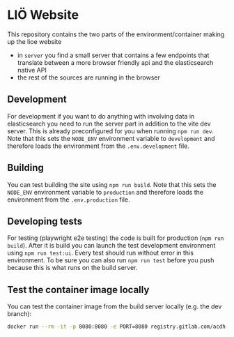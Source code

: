 LIÖ Website
===========

This repository contains the two parts of the environment/container making up the lioe website

* in `server` you find a small server that contains a few endpoints that translate between a more browser friendly api
  and the elasticsearch native API
* the rest of the sources are running in the browser

Development
-----------

For development if you want to do anything with involving data in elasticsearch you need to run the server part in addition
to the vite dev server. This is already preconfigured for you when running `npm run dev`.
Note that this sets the `NODE_ENV` environment variable to `development` and therefore loads the environment from the `.env.development` file.

Building
--------

You can test building the site using `npm run build`.
Note that this sets the `NODE_ENV` environment variable to `production` and therefore loads the environment from the `.env.production` file.

Developing tests
----------------

For testing (playwright e2e testing) the code is built for production (`npm run build`). After it is build
you can launch the test development environment using `npm run test:ui`. Every test should run without
error in this environment.
To be sure you can also run `npm run test` before you push because this is what runs on the build server.

Test the container image locally
--------------------------------

You can test the container image from the build server locally (e.g. the dev branch):

```bash
docker run --rm -it -p 8080:8080 -e PORT=8080 registry.gitlab.com/acdh-oeaw/dboe/lioe-website/dev start
```
